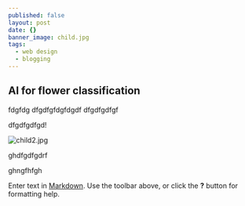 ```yaml
---
published: false
layout: post
date: {}
banner_image: child.jpg
tags:
  - web design
  - blogging
---
```

## AI for flower classification

fdgfdg
dfgdfgfdgfdgdf
dfgdfgdfgf

dfgdfgdfgd!

![child2.jpg]({{site.baseurl}}/images/posts/child2.jpg)


ghdfgdfgdrf


ghngfhfgh


Enter text in [Markdown](http://daringfireball.net/projects/markdown/). Use the toolbar above, or click the **?** button for formatting help.
